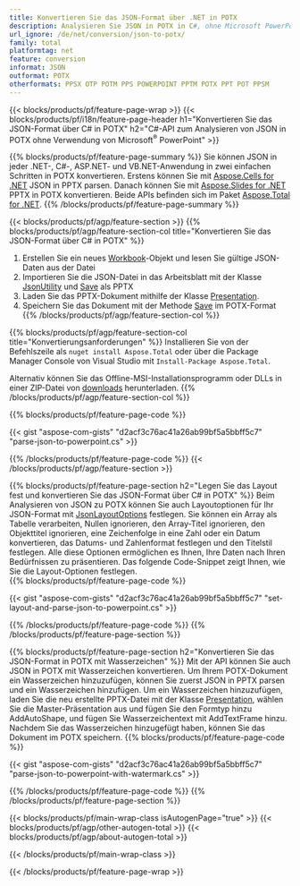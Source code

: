 ```yaml
---
title: Konvertieren Sie das JSON-Format über .NET in POTX
description: Analysieren Sie JSON in POTX in C#, ohne Microsoft PowerPoint zu verwenden
url_ignore: /de/net/conversion/json-to-potx/
family: total
platformtag: net
feature: conversion
informat: JSON
outformat: POTX
otherformats: PPSX OTP POTM PPS POWERPOINT PPTM POTX PPT POT PPSM
---
```

{{< blocks/products/pf/feature-page-wrap >}}
{{< blocks/products/pf/i18n/feature-page-header h1="Konvertieren Sie das JSON-Format über C# in POTX" h2="C#-API zum Analysieren von JSON in POTX ohne Verwendung von Microsoft<sup>&reg;</sup> PowerPoint" >}}

{{% blocks/products/pf/feature-page-summary %}}
Sie können JSON in jeder .NET-, C#-, ASP.NET- und VB.NET-Anwendung in zwei einfachen Schritten in POTX konvertieren. Erstens können Sie mit [Aspose.Cells for .NET](https://products.aspose.com/cells/net/) JSON in PPTX parsen. Danach können Sie mit [Aspose.Slides for .NET](https://products.aspose.com/slides/net/) PPTX in POTX konvertieren. Beide APIs befinden sich im Paket [Aspose.Total for .NET](https://products.aspose.com/total/net/).
{{% /blocks/products/pf/feature-page-summary  %}}

{{< blocks/products/pf/agp/feature-section >}}
{{% blocks/products/pf/agp/feature-section-col title="Konvertieren Sie das JSON-Format über C# in POTX" %}}
1. Erstellen Sie ein neues [Workbook](https://reference.aspose.com/cells/net/aspose.cells/workbook)-Objekt und lesen Sie gültige JSON-Daten aus der Datei
2. Importieren Sie die JSON-Datei in das Arbeitsblatt mit der Klasse [JsonUtility](https://reference.aspose.com/cells/net/aspose.cells.utility/jsonutility) und [Save](https://reference.aspose.com/cells/net/aspose.cells.workbook/save/methods/4) als PPTX
3. Laden Sie das PPTX-Dokument mithilfe der Klasse [Presentation](https://reference.aspose.com/slides/net/aspose.slides/presentation).
4. Speichern Sie das Dokument mit der Methode [Save](https://reference.aspose.com/slides/net/aspose.slides.presentation/save/methods/5) im POTX-Format
{{% /blocks/products/pf/agp/feature-section-col %}}

{{% blocks/products/pf/agp/feature-section-col title="Konvertierungsanforderungen" %}}
Installieren Sie von der Befehlszeile als ```nuget install Aspose.Total``` oder über die Package Manager Console von Visual Studio mit ```Install-Package Aspose.Total```.

Alternativ können Sie das Offline-MSI-Installationsprogramm oder DLLs in einer ZIP-Datei von [downloads](https://releases.aspose.com/total/net) herunterladen.
{{% /blocks/products/pf/agp/feature-section-col %}}

{{% blocks/products/pf/feature-page-code %}}

{{< gist "aspose-com-gists" "d2acf3c76ac41a26ab99bf5a5bbff5c7" "parse-json-to-powerpoint.cs" >}}


{{% /blocks/products/pf/feature-page-code %}}
{{< /blocks/products/pf/agp/feature-section >}}

{{% blocks/products/pf/feature-page-section  h2="Legen Sie das Layout fest und konvertieren Sie das JSON-Format über C# in POTX" %}}
Beim Analysieren von JSON zu POTX können Sie auch Layoutoptionen für Ihr JSON-Format mit [JsonLayoutOptions](https://reference.aspose.com/cells/net/aspose.cells.utility/jsonlayoutoptions) festlegen. Sie können ein Array als Tabelle verarbeiten, Nullen ignorieren, den Array-Titel ignorieren, den Objekttitel ignorieren, eine Zeichenfolge in eine Zahl oder ein Datum konvertieren, das Datums- und Zahlenformat festlegen und den Titelstil festlegen. Alle diese Optionen ermöglichen es Ihnen, Ihre Daten nach Ihren Bedürfnissen zu präsentieren. Das folgende Code-Snippet zeigt Ihnen, wie Sie die Layout-Optionen festlegen.  
{{% blocks/products/pf/feature-page-code %}}

{{< gist "aspose-com-gists" "d2acf3c76ac41a26ab99bf5a5bbff5c7" "set-layout-and-parse-json-to-powerpoint.cs" >}}

{{% /blocks/products/pf/feature-page-code  %}}
{{% /blocks/products/pf/feature-page-section %}}

{{% blocks/products/pf/feature-page-section  h2="Konvertieren Sie das JSON-Format in POTX mit Wasserzeichen" %}}
Mit der API können Sie auch JSON in POTX mit Wasserzeichen konvertieren. Um Ihrem POTX-Dokument ein Wasserzeichen hinzuzufügen, können Sie zuerst JSON in PPTX parsen und ein Wasserzeichen hinzufügen. Um ein Wasserzeichen hinzuzufügen, laden Sie die neu erstellte PPTX-Datei mit der Klasse [Presentation](https://reference.aspose.com/slides/net/aspose.slides/presentation), wählen Sie die Master-Präsentation aus und fügen Sie den Formtyp hinzu AddAutoShape, und fügen Sie Wasserzeichentext mit AddTextFrame hinzu. Nachdem Sie das Wasserzeichen hinzugefügt haben, können Sie das Dokument im POTX speichern. 
{{% blocks/products/pf/feature-page-code %}}

{{< gist "aspose-com-gists" "d2acf3c76ac41a26ab99bf5a5bbff5c7" "parse-json-to-powerpoint-with-watermark.cs" >}}

{{% /blocks/products/pf/feature-page-code  %}}
{{% /blocks/products/pf/feature-page-section %}}

{{< blocks/products/pf/main-wrap-class isAutogenPage="true" >}}
{{< blocks/products/pf/agp/other-autogen-total >}}
{{< blocks/products/pf/agp/about-autogen-total >}}

{{< /blocks/products/pf/main-wrap-class >}}

{{< /blocks/products/pf/feature-page-wrap >}}